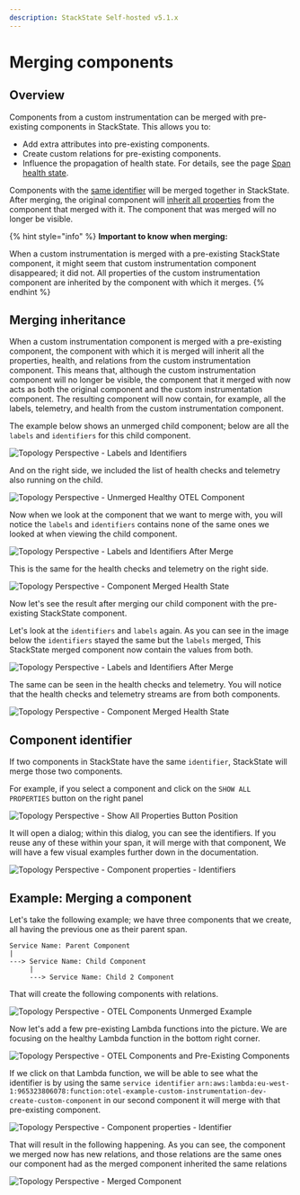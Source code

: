 ```yaml
---
description: StackState Self-hosted v5.1.x
---
```


# Merging components

## Overview

Components from a custom instrumentation can be merged with pre-existing components in StackState. This allows you to:
- Add extra attributes into pre-existing components.
- Create custom relations for pre-existing components. 
- Influence the propagation of health state. For details, see the page [Span health state](span-health.md).

Components with the [same identifier](#component-identifier) will be merged together in StackState. After merging, the original component will [inherit all properties](#merging-inheritance) from the component that merged with it. The component that was merged will no longer be visible.

{% hint style="info" %}
**Important to know when merging:**

When a custom instrumentation is merged with a pre-existing StackState component, it might seem that custom instrumentation component disappeared; it did not. All properties of the custom instrumentation component are inherited by the component with which it merges.
{% endhint %}

## Merging inheritance

When a custom instrumentation component is merged with a pre-existing component, the component with which it is merged will inherit all the properties, health, and relations from the custom instrumentation component. This means that, although the custom instrumentation component will no longer be visible, the component that it merged with now acts as both the original component and the custom instrumentation component. The resulting component will now contain, for example, all the labels, telemetry, and health from the custom instrumentation component.

The example below shows an unmerged child component; below are all the `labels` and `identifiers` for this child component.

![Topology Perspective - Labels and Identifiers](../../../../.gitbook/assets/v51_otel_unmerged_child.png)

And on the right side, we included the list of health checks and telemetry also running on the child.

![Topology Perspective - Unmerged Healthy OTEL Component](../../../../.gitbook/assets/v51_otel_unmerged_child_health.png)

Now when we look at the component that we want to merge with, you will notice the `labels` and `identifiers` contains none of the same ones we looked at when viewing the child component.

![Topology Perspective - Labels and Identifiers After Merge](../../../../.gitbook/assets/v51_otel_merging_attempt.png)

This is the same for the health checks and telemetry on the right side.

![Topology Perspective - Component Merged Health State](../../../../.gitbook/assets/v51_otel_merge_attempt_health.png)

Now let's see the result after merging our child component with the pre-existing StackState component.

Let's look at the `identifiers` and `labels` again. As you can see in the image below the
`identifiers` stayed the same but the `labels` merged, This StackState merged component now contain the values from both.

![Topology Perspective - Labels and Identifiers After Merge](../../../../.gitbook/assets/v51_otel_after_merge_labels.png)

The same can be seen in the health checks and telemetry. You will notice that the health checks and telemetry streams are from both components.

![Topology Perspective - Component Merged Health State](../../../../.gitbook/assets/v51_otel_after_merge_health.png)

## Component identifier

If two components in StackState have the same `identifier`, StackState will merge those two components.

For example, if you select a component and click on the `SHOW ALL PROPERTIES` button on the right panel

![Topology Perspective - Show All Properties Button Position](../../../../.gitbook/assets/v51_otel_relation_example_a.png)

It will open a dialog; within this dialog, you can see the identifiers. If you reuse any of these within your span, it will merge with that component, We will have a few visual examples further down in the documentation.

![Topology Perspective - Component properties - Identifiers](../../../../.gitbook/assets/v51_otel_relation_example_b.png)


## Example: Merging a component

Let's take the following example; we have three components that we create, all having the previous one as their parent span.

```text
Service Name: Parent Component
|
---> Service Name: Child Component
     |
     ---> Service Name: Child 2 Component
```

That will create the following components with relations.

![Topology Perspective - OTEL Components Unmerged Example](../../../../.gitbook/assets/v51_otel_topology_perspective_healthy_component.png)

Now let's add a few pre-existing Lambda functions into the picture. We are focusing on the healthy Lambda function in the bottom right corner.

![Topology Perspective - OTEL Components and Pre-Existing Components](../../../../.gitbook/assets/v51_otel_scenario_pre-existing_components.png)

If we click on that Lambda function, we will be able to see what the identifier is by using
the same `service identifier` `arn:aws:lambda:eu-west-1:965323806078:function:otel-example-custom-instrumentation-dev-create-custom-component` in our second component it will merge with that pre-existing component.

![Topology Perspective - Component properties - Identifier](../../../../.gitbook/assets/v51_otel_traces_merge_with_healthy.png)

That will result in the following happening. As you can see, the component we merged now has new relations, and those relations
are the same ones our component had as the merged component inherited the same relations

![Topology Perspective - Merged Component](../../../../.gitbook/assets/v51_otel_traces_merge_with_healthy_complete.png)
